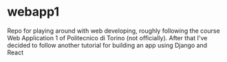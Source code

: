 # webapp1
Repo for playing around with web developing, roughly following the course Web Application 1 of Politecnico di Torino (not officially).
After that I've decided to follow another tutorial for building an app using Django and React
